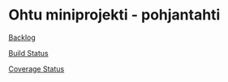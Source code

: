# Ohtu miniprojekti - pohjantahti
[Backlog](https://trello.com/b/rTCjQDnG/taskboard)

[Build Status](https://travis-ci.org/rivorivo/pohjantahti.svg?branch=master)

[Coverage Status](https://coveralls.io/repos/github/rivorivo/pohjantahti/badge.svg?branch=master)
